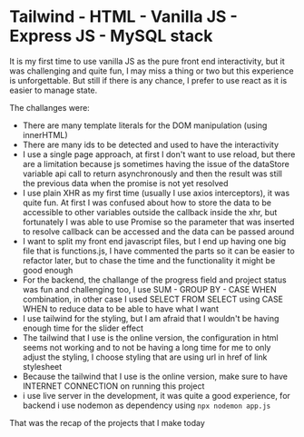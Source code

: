 # Tailwind - HTML - Vanilla JS - Express JS - MySQL stack

It is my first time to use vanilla JS as the pure front end interactivity, but it was challenging and quite fun, I may miss a thing or two but this experience is unforgettable. But still if there is any chance, I prefer to use react as it is easier to manage state.

The challanges were:
- There are many template literals for the DOM manipulation (using innerHTML)
- There are many ids to be detected and used to have the interactivity
- I use a single page approach, at first I don't want to use reload, but there are a limitation because js sometimes having the issue of the dataStore variable api call to return asynchronously and then the result was still the previous data when the promise is not yet resolved
- I use plain XHR as my first time (usually I use axios interceptors), it was quite fun. At first I was confused about how to store the data to be accessible to other variables outside the callback inside the xhr, but fortunately I was able to use Promise so the parameter that was inserted to resolve callback can be accessed and the data can be passed around
- I want to split my front end javascript files, but I end up having one big file that is functions.js, I have commented the parts so it can be easier to refactor later, but to chase the time and the functionality it might be good enough
- For the backend, the challange of the progress field and project status was fun and challenging too, I use SUM - GROUP BY - CASE WHEN combination, in other case I used SELECT FROM SELECT using CASE WHEN to reduce data to be able to have what I want
- I use tailwind for the styling, but I am afraid that I wouldn't be having enough time for the slider effect
- The tailwind that I use is the online version, the configuration in html seems not working and to not be having a long time for me to only adjust the styling, I choose styling that are using url in href of link stylesheet
- Because the tailwind that I use is the online version, make sure to have INTERNET CONNECTION on running this project
- i use live server in the development, it was quite a good experience, for backend i use nodemon as dependency using `npx nodemon app.js`

That was the recap of the projects that I make today